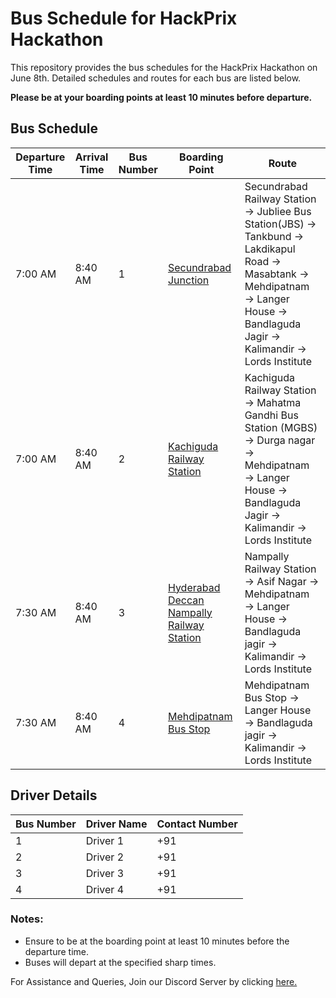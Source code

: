 # Bus Schedule for HackPrix Hackathon

This repository provides the bus schedules for the HackPrix Hackathon on June 8th. Detailed schedules and routes for each bus are listed below.

**Please be at your boarding points at least 10 minutes before departure.**

## Bus Schedule

| Departure Time | Arrival Time | Bus Number | Boarding Point                                                        | Route                                                                 |
|----------------|--------------|------------|-----------------------------------------------------------------------|-----------------------------------------------------------------------|
| 7:00 AM        | 8:40 AM      | 1          | [Secundrabad Junction](https://g.co/kgs/yqNF3pw)                      | Secundrabad Railway Station → Jubliee Bus Station(JBS) → Tankbund → Lakdikapul Road → Masabtank → Mehdipatnam &rarr; Langer House &rarr; Bandlaguda Jagir &rarr; Kalimandir → Lords Institute    |
| 7:00 AM        | 8:40 AM      | 2          | [Kachiguda Railway Station](https://g.co/kgs/vfycnZK)                 | Kachiguda Railway Station → Mahatma Gandhi Bus Station (MGBS) → Durga nagar → Mehdipatnam → Langer House → Bandlaguda Jagir &rarr; Kalimandir → Lords Institute  |
| 7:30 AM        | 8:40 AM      | 3          | [Hyderabad Deccan Nampally Railway Station](https://g.co/kgs/xGjrA8W) | Nampally Railway Station → Asif Nagar → Mehdipatnam &rarr; Langer House &rarr; Bandlaguda jagir &rarr; Kalimandir → Lords Institute  |
| 7:30 AM        | 8:40 AM      | 4          | [Mehdipatnam Bus Stop](https://g.co/kgs/YcQ1i9Q)                      | Mehdipatnam Bus Stop → Langer House → Bandlaguda jagir → Kalimandir → Lords Institute |

## Driver Details

| Bus Number | Driver Name    | Contact Number  |
|------------|----------------|-----------------|
| 1          | Driver 1       | +91             |
| 2          | Driver 2       | +91             |
| 3          | Driver 3       | +91             |
| 4          | Driver 4       | +91             |


### Notes:
- Ensure to be at the boarding point at least 10 minutes before the departure time.
- Buses will depart at the specified sharp times.

For Assistance and Queries, Join our Discord Server by clicking [here.](https://discord.com/invite/EbfEhyaNWK)
